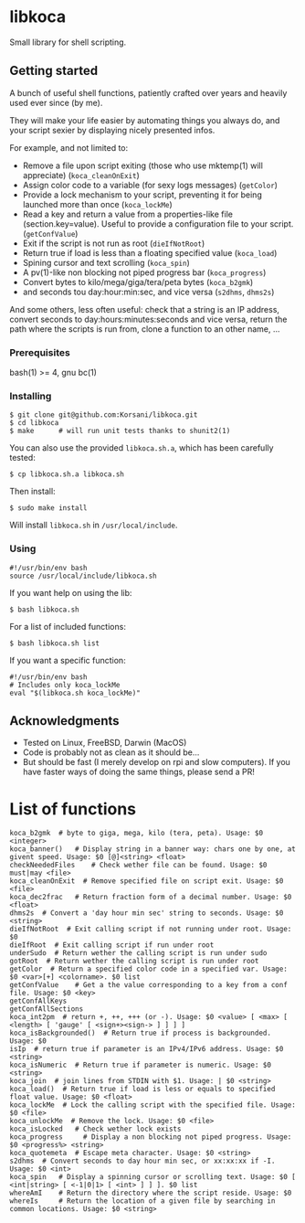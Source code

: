 # libkoca

Small library for shell scripting.

## Getting started

A bunch of useful shell functions, patiently crafted over years and heavily used ever since (by me).

They will make your life easier by automating things you always do, and your script sexier by displaying nicely presented infos.

For example, and not limited to:

* Remove a file upon script exiting (those who use mktemp(1) will appreciate) (`koca_cleanOnExit`)
* Assign color code to a variable (for sexy logs messages) (`getColor`)
* Provide a lock mechanism to your script, preventing it for being launched more than once (`koca_lockMe`)
* Read a key and return a value from a properties-like file (section.key=value). Useful to provide a configuration file to your script. (`getConfValue`)
* Exit if the script is not run as root (`dieIfNotRoot`)
* Return true if load is less than a floating specified value (`koca_load`)
* Spining cursor and text scrolling (`koca_spin`)
* A pv(1)-like non blocking not piped progress bar (`koca_progress`)
* Convert bytes to kilo/mega/giga/tera/peta bytes (`koca_b2gmk`)
* and seconds tou day:hour:min:sec, and vice versa (`s2dhms`, `dhms2s`)

And some others, less often useful: check that a string is an IP address, convert seconds to day:hours:minutes:seconds and vice versa, return the path where the scripts is run from, clone a function to an other name, ...


### Prerequisites

bash(1) >= 4, gnu bc(1)

### Installing

	$ git clone git@github.com:Korsani/libkoca.git
	$ cd libkoca
	$ make		# will run unit tests thanks to shunit2(1)

You can also use the provided `libkoca.sh.a`, which has been carefully tested:

	$ cp libkoca.sh.a libkoca.sh

Then install:

	$ sudo make install

Will install `libkoca.sh` in `/usr/local/include`.

### Using

```
#!/usr/bin/env bash
source /usr/local/include/libkoca.sh
```
If you want help on using the lib:

	$ bash libkoca.sh

For a list of included functions:

	$ bash libkoca.sh list

If you want a specific function:

	#!/usr/bin/env bash
	# Includes only koca_lockMe
	eval "$(libkoca.sh koca_lockMe)"

## Acknowledgments

* Tested on Linux, FreeBSD, Darwin (MacOS)
* Code is probably not as clean as it should be...
* But should be fast (I merely develop on rpi and slow computers). If you have faster ways of doing the same things, please send a PR!

# List of functions

```
koca_b2gmk 	# byte to giga, mega, kilo (tera, peta). Usage: $0 <integer>
koca_banner() 	# Display string in a banner way: chars one by one, at givent speed. Usage: $0 [@]<string> <float>
checkNeededFiles 	# Check wether file can be found. Usage: $0 must|may <file>
koca_cleanOnExit  # Remove specified file on script exit. Usage: $0 <file>
koca_dec2frac 	# Return fraction form of a decimal number. Usage: $0 <float>
dhms2s 	# Convert a 'day hour min sec' string to seconds. Usage: $0 <string>
dieIfNotRoot  # Exit calling script if not running under root. Usage: $0
dieIfRoot  # Exit calling script if run under root
underSudo  # Return wether the calling script is run under sudo
gotRoot  # Return wether the calling script is run under root
getColor  # Return a specified color code in a specified var. Usage: $0 <var>[+] <colorname>. $0 list
getConfValue 	# Get a the value corresponding to a key from a conf file. Usage: $0 <key>
getConfAllKeys 
getConfAllSections 
koca_int2pm  # return +, ++, +++ (or -). Usage: $0 <value> [ <max> [ <length> [ 'gauge' [ <sign+><sign-> ] ] ] ]
koca_isBackgrounded()  # Return true if process is backgrounded. Usage: $0
isIp  # return true if parameter is an IPv4/IPv6 address. Usage: $0 <string>
koca_isNumeric  # Return true if parameter is numeric. Usage: $0 <string>
koca_join  # join lines from STDIN with $1. Usage: | $0 <string>
koca_load()  # Return true if load is less or equals to specified float value. Usage: $0 <float>
koca_lockMe  # Lock the calling script with the specified file. Usage: $0 <file>
koca_unlockMe  # Remove the lock. Usage: $0 <file>
koca_isLocked 	# Check wether lock exists
koca_progress     # Display a non blocking not piped progress. Usage: $0 <progress%> <string>
koca_quotemeta  # Escape meta character. Usage: $0 <string>
s2dhms 	# Convert seconds to day hour min sec, or xx:xx:xx if -I. Usage: $0 <int>
koca_spin 	# Display a spinning cursor or scrolling text. Usage: $0 [ <int|string> [ <-1|0|1> [ <int> ] ] ]. $0 list
whereAmI 	# Return the directory where the script reside. Usage: $0
whereIs 	# Return the location of a given file by searching in common locations. Usage: $0 <string>
```
